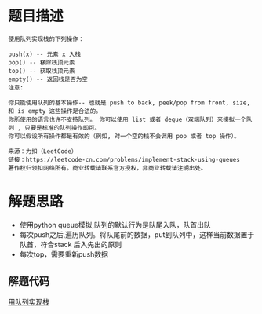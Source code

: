 # 题目描述 

```
使用队列实现栈的下列操作：

push(x) -- 元素 x 入栈
pop() -- 移除栈顶元素
top() -- 获取栈顶元素
empty() -- 返回栈是否为空
注意:

你只能使用队列的基本操作-- 也就是 push to back, peek/pop from front, size, 和 is empty 这些操作是合法的。
你所使用的语言也许不支持队列。 你可以使用 list 或者 deque（双端队列）来模拟一个队列 , 只要是标准的队列操作即可。
你可以假设所有操作都是有效的（例如, 对一个空的栈不会调用 pop 或者 top 操作）。

来源：力扣（LeetCode）
链接：https://leetcode-cn.com/problems/implement-stack-using-queues
著作权归领扣网络所有。商业转载请联系官方授权，非商业转载请注明出处。
```

# 解题思路
* 使用python queue模拟,队列的默认行为是队尾入队，队首出队
* 每次push之后,遍历队列。将队尾前的数据，put到队列中，这样当前数据置于队首，符合stack 后入先出的原则
* 每次top，需要重新push数据


## 解题代码

[用队列实现栈](225-my.py)

 
